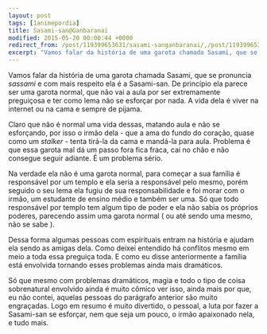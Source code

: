 ```yaml
---
layout: post
tags: [1animepordia]
title: Sasami-san@Ganbaranai
modified: 2015-05-20 00:00:44 +0000
redirect_from: /post/119399653631/sasami-sanganbaranai/,/post/119399653631/
excerpt: "Vamos falar da história de uma garota chamada Sasami, que se pronuncia <i>sassami</i> e com mais respeito ela é a Sasami-san. De princípio ela parece ser uma garota normal, que não vai a aula por ser extremamente preguiçosa e ter como lema não se esforçar por nada. A vida dela é viver na internet ou na cama e sempre de pijama."
---
```


Vamos falar da história de uma garota chamada Sasami, que se pronuncia
*sassami* e com mais respeito ela é a Sasami-san. De princípio ela
parece ser uma garota normal, que não vai a aula por ser extremamente
preguiçosa e ter como lema não se esforçar por nada. A vida dela é viver
na internet ou na cama e sempre de pijama.

Claro que não é normal uma vida dessas, matando aula e não se
esforçando, por isso o irmão dela - que a ama do fundo do coração, quase
como um *stalker* - tenta tirá-la da cama e mandá-la para aula. Problema
é que essa garota mal dá um passo fora fica fraca, cai no chão e não
consegue seguir adiante. É um problema sério.

Na verdade ela não é uma garota normal, para começar a sua família é
responsável por um templo e ela seria a responsável pelo mesmo, porém
seguido o seu lema ela fugiu de sua responsabilidade e foi morar com o
irmão, um estudante de ensino médio e também ser uma. Só que todo
responsável por templo tem algum tipo de poder e ela não sabia os
próprios poderes, parecendo assim uma garota normal ( ou até sendo uma
mesmo, não se sabe ).

Dessa forma algumas pessoas com espirituais entram na história e ajudam
ela sendo as amigas dela. Como deixei entendido há conflitos mesmo em
meio a toda essa preguiça toda. E como eu disse anteriormente a família
está envolvida tornando esses problemas ainda mais dramáticos.

Só que mesmo com problemas dramáticos, magia e todo o tipo de coisa
sobrenatural envolvido ainda é muito cômico ver isso, ainda mais por
que, eu não contei, aquelas pessoas do parágrafo anterior são muito
engraçadas. Logo em resumo é muito divertido, o pessoal, a luta por
fazer a Sasami-san se esforçar, nem que seja um pouco, o irmão
apaixonado nela, e tudo mais.


